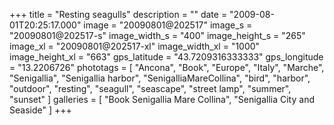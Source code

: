 +++
title = "Resting seagulls"
description = ""
date = "2009-08-01T20:25:17.000"
image = "20090801@202517"
image_s = "20090801@202517-s"
image_width_s = "400"
image_height_s = "265"
image_xl = "20090801@202517-xl"
image_width_xl = "1000"
image_height_xl = "663"
gps_latitude = "43.7209316333333"
gps_longitude = "13.2206726"
phototags = [ "Ancona", "Book", "Europe", "Italy", "Marche", "Senigallia", "Senigallia harbor", "SenigalliaMareCollina", "bird", "harbor", "outdoor", "resting", "seagull", "seascape", "street lamp", "summer", "sunset" ]
galleries = [ "Book Senigallia Mare Collina", "Senigallia City and Seaside" ]
+++
